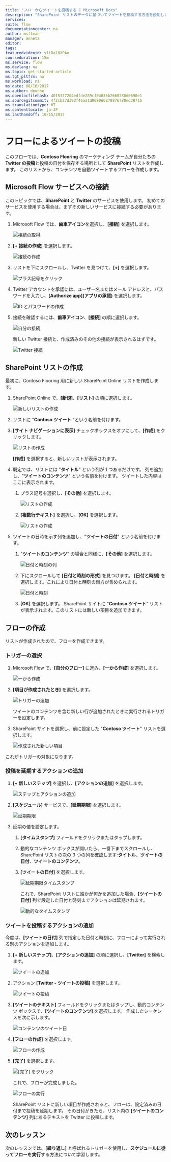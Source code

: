 ```yaml
---
title: "フローからツイートを投稿する | Microsoft Docs"
description: "SharePoint リストのデータに基づいてツイートを投稿する方法を説明します。"
services: 
suite: flow
documentationcenter: na
author: msftman
manager: anneta
editor: 
tags: 
featuredvideoid: y1iDal8XPAo
courseduration: 15m
ms.service: flow
ms.devlang: na
ms.topic: get-started-article
ms.tgt_pltfrm: na
ms.workload: na
ms.date: 08/16/2017
ms.author: deonhe
ms.openlocfilehash: 4015377204edfde289cf04835b2660288d0690e1
ms.sourcegitcommit: 4f2cb27d392f46aa1d8680d6278876780ed3871b
ms.translationtype: HT
ms.contentlocale: ja-JP
ms.lasthandoff: 10/15/2017
---
```

# <a name="post-tweets-from-a-flow"></a>フローによるツイートの投稿
このフローでは、**Contoso Flooring** のマーケティング チームが自分たちの **Twitter の投稿**と投稿の日付を保存する場所として **SharePoint** リストを作成します。 このリストから、コンテンツを自動ツイートするフローを作成します。 

## <a name="connect-microsoft-flow-services"></a>Microsoft Flow サービスへの接続
このトピックでは、**SharePoint** と **Twitter** のサービスを使用します。 初めてのサービスを使用する場合は、まずその新しいサービスに接続する必要があります。 

1. Microsoft Flow では、**歯車アイコン**を選択し、**[接続]** を選択します。
   
    ![接続の取得](./media/learning-push-notifications/2-get-connection.png) 
2. **[+ 接続の作成]** を選択します。
   
    ![接続の作成](./media/learning-push-notifications/3-create-connection.png) 
3. リストを下にスクロールし、Twitter を見つけて、**[+]** を選択します。
   
    ![プラス記号をクリック](./media/learning-push-notifications/4-click-plus.png)
4. Twitter アカウントを承認には、ユーザー名またはメール アドレスと、パスワードを入力し、**[Authorize app]\(アプリの承認\)** を選択します。
   
    ![ID とパスワードの作成](./media/learning-push-notifications/5-create-id-pswd.png)
5. 接続を確認するには、**歯車アイコン**、**[接続]** の順に選択します。
   
    ![自分の接続](./media/learning-push-notifications/6-my-connections.png)
   
    新しい Twitter 接続と、作成済みのその他の接続が表示されるはずです。 
   
    ![Twitter 接続](./media/learning-push-notifications/7-twitter-connection.png)

## <a name="build-a-sharepoint-list"></a>SharePoint リストの作成
最初に、Contoso Flooring 用に新しい SharePoint Online リストを作成します。 

1. SharePoint Online で、**[新規]**、**[リスト]** の順に選択します。
   
    ![新しいリストの作成](./media/learning-push-notifications/1-new-list.png)
2. リストに "**Contoso ツイート** "という名前を付けます。 
3. **[サイト ナビゲーションに表示]** チェックボックスをオフにして、**[作成]** をクリックします。
   
    ![リストの作成](./media/learning-push-notifications/2-name-create-list.png)
   
    **[作成]** を選択すると、新しいリストが表示されます。
4. 既定では、リストには "**タイトル**" という列が 1 つあるだけです。 列を追加し、"**ツイートのコンテンツ**" という名前を付けます。 ツイートした内容はここに表示されます。 
   
   1. プラス記号を選択し、**[その他]** を選択します。
      
       ![リストの作成](./media/learning-push-notifications/3-add-more-column-types.png)
   2. **[複数行テキスト]** を選択し、**[OK]** を選択します。
      
       ![リストの作成](./media/learning-push-notifications/4-add-column.png)
5. ツイートの日時を示す列を追加し、"**ツイートの日付**" という名前を付けます。
   
   1. "**ツイートのコンテンツ**" の場合と同様に、**[その他]** を選択します。
      
       ![日付と時刻の列](./media/learning-push-notifications/5-date-time-col.png)
   2. 下にスクロールして **[日付と時刻の形式]** を見つけます。 **[日付と時刻]** を選択します。これにより日付と時刻の両方が含められます。
      
       ![日付と時刻](./media/learning-push-notifications/6-date-time-must-do.png)
   3. **[OK]** を選択します。 SharePoint サイトに "**Contoso ツイート**" リストが表示されます。このリストには新しい項目を追加できます。

## <a name="build-the-flow"></a>フローの作成
リストが作成されたので、フローを作成できます。

### <a name="choose-a-trigger"></a>トリガーの選択
1. Microsoft Flow で、**[自分のフロー]** に進み、**[一から作成]** を選択します。
   
    ![一から作成](./media/learning-push-notifications/8-create-from-blank.png)
2. **[項目が作成されたとき]** を選択します。
   
    ![トリガーの追加](./media/learning-push-notifications/9-add-trigger.png)
   
    ツイートのコンテンツを含む新しい行が追加されたときに実行されるトリガーを設定します。
3. SharePoint サイトを選択し、前に設定した "**Contoso ツイート**" リストを選択します。
   
    ![作成された新しい項目](./media/learning-push-notifications/11-set-trigger.png)

これがトリガーの対象になります。

### <a name="add-an-action-to-delay-posting"></a>投稿を延期するアクションの追加
1. **[+ 新しいステップ]** を選択し、**[アクションの追加]** を選択します。 
   
    ![ステップとアクションの追加](./media/learning-push-notifications/12-add-step-and-action.png)
2. **[スケジュール]** サービスで、**[延期期限]** を選択します。 
   
    ![延期期限](./media/learning-push-notifications/13-delay-until-schedule.png)  
3. 延期の値を設定します。
   
   1. **[タイムスタンプ]** フィールドをクリックまたはタップします。 
   2. 動的なコンテンツ ボックスが開いたら、一番下までスクロールし、SharePoint リストの次の 3 つの列を確認します:**タイトル**、**ツイートの日付**、**ツイートのコンテンツ**。
   3. **[ツイートの日付]** を選択します。 
      
       ![延期期限タイムスタンプ](./media/learning-push-notifications/14-delay-until-timestamp.png)
      
       これで、SharePoint リストに誰かが何かを追加した場合、**[ツイートの日付]** 列で設定した日付と時刻までアクションは延期されます。
      
       ![動的なタイムスタンプ](./media/learning-push-notifications/15-dynamic-timestamp.png)

### <a name="add-an-action-to-post-a-tweet"></a>ツイートを投稿するアクションの追加
今度は、**[ツイートの日付]** 列で指定した日付と時刻に、フローによって実行される別のアクションを追加します。

1. **[+ 新しいステップ]**、**[アクションの追加]** の順に選択し、**[Twitter]** を検索します。
   
    ![ツイートの追加](./media/learning-push-notifications/16-add-tweet.png) 
2. アクション **[Twitter - ツイートの投稿]** を選択します。
   
    ![ツイートの投稿](./media/learning-push-notifications/17-post-tweet.png) 
3. **[ツイートのテキスト]** フィールドをクリックまたはタップし、動的コンテンツ ボックスで、**[ツイートのコンテンツ]** を選択します。 作成したシーケンスを次に示します。 
   
    ![コンテンツのツイート日](./media/learning-push-notifications/18-tweet-date-content.png)
4. **[フローの作成]** を選択します。
   
    ![フローの作成](./media/learning-push-notifications/19-tiny-create.png) 
5. **[完了]** を選択します。
   
    ![[完了] をクリック](./media/learning-push-notifications/19-click-done.png)
   
    これで、フローが完成しました。
   
    ![フローの実行](./media/learning-push-notifications/20-flow-is-done.png)
   
    SharePoint リストに新しい項目が作成されると、フローは、設定済みの日付まで投稿を延期します。 その日付がきたら、リスト内の **[ツイートのコンテンツ]** 列にあるテキストを Twitter に投稿します。

## <a name="next-lesson"></a>次のレッスン
次のレッスンでは、**[繰り返し]** と呼ばれるトリガーを使用し、**スケジュールに従ってフローを実行**する方法について学習します。

